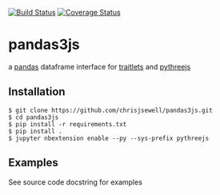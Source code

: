 [![Build Status](https://travis-ci.org/chrisjsewell/pandas3js.svg?branch=master)](https://travis-ci.org/chrisjsewell/pandas3js)
[![Coverage Status](https://coveralls.io/repos/github/chrisjsewell/pandas3js/badge.svg?branch=master)](https://coveralls.io/github/chrisjsewell/pandas3js?branch=master)

# pandas3js
a [pandas](http://pandas.pydata.org/) dataframe interface for [traitlets](https://traitlets.readthedocs.io/en/stable/index.html) and [pythreejs](https://github.com/jovyan/pythreejs)

## Installation

    $ git clone https://github.com/chrisjsewell/pandas3js.git
    $ cd pandas3js
    $ pip install -r requirements.txt
    $ pip install .
    $ jupyter nbextension enable --py --sys-prefix pythreejs
    
## Examples

See source code docstring for examples
